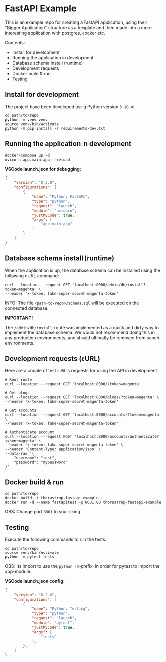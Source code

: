 # FastAPI Example

This is an example repo for creating a FastAPI application, using their "Bigger Application" structure as a template and then
made into a more interesting application with postgres, docker etc.

Contents:

* Install for development 
* Running the application in development
* Database schema install (runtime)
* Development requests
* Docker build & run
* Testing

## Install for development

The project have been developed using Python version `3.10.4`:

```shell
cd path/to/repo
python -m venv venv
source venv/bin/activate
python -m pip install -r requirements-dev.txt
```

## Running the application in development

```shell
docker-compose up -d
uvicorn app.main:app --reload
```

**VSCode launch.json for debugging:**

```json
{
    "version": "0.2.0",
    "configurations": [
        {
            "name": "Python: FastAPI",
            "type": "python",
            "request": "launch",
            "module": "uvicorn",
            "justMyCode": true,
            "args": [
                "app.main:app"
            ]
        }
    ]
}
```

## Database schema install (runtime)

When the application is up, the database schema can be installed using the following cURL command:

```shell
curl --location --request GET 'localhost:8000/admin/db/install?token=magenta' \
--header 'x-token: fake-super-secret-magenta-token'
```
INFO: The file `<path-to-repo>/schema.sql` will be executed on the connected database.

**IMPORTANT!**

The `/admin/db/install`-route was implemented as a quick and dirty way to implement the database schema. We would not recommend doing this in any production environments, and should ultimatly be removed from sunch environments.

## Development requests (cURL)

Here are a couple of test `cURL`'s requests for using the API in development

```shell
# Root route
curl --location --request GET 'localhost:8000/?token=magenta'

# Get blogs
curl --location --request GET 'localhost:8000/blogs/?token=magenta' \
--header 'x-token: fake-super-secret-magenta-token'

# Get accounts
curl --location --request GET 'localhost:8000/accounts/?token=magenta' \
--header 'x-token: fake-super-secret-magenta-token'

# Authenticate account
curl --location --request POST 'localhost:8000/accounts/authenticate?token=magenta' \
--header 'x-token: fake-super-secret-magenta-token' \
--header 'Content-Type: application/json' \
--data-raw '{
    "username": "test",
    "password": "mypassword"
}'
```

## Docker build & run

```shell
cd path/to/repo
docker build -t thorastrup-fastapi-example .
docker run -d --name fastapitest -p 8001:80 thorastrup-fastapi-example
```
OBS: Change port `8001` to your liking

## Testing

Execute the following commands to run the tests:

```shell
cd path/to/repo
source venv/bin/activate
python -m pytest tests
```

OBS: Its import to use the `python -m`-prefix, in order for pytest to import the app-module.

**VSCode launch.json config:**

```json
{
    "version": "0.2.0",
    "configurations": [
        {
            "name": "Python: Testing",
            "type": "python",
            "request": "launch",
            "module": "pytest",
            "justMyCode": true,
            "args": [
                "tests"
            ],
        },
    ]
}
```